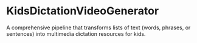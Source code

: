 # KidsDictationVideoGenerator
A comprehensive pipeline that transforms lists of text (words, phrases, or sentences) into multimedia dictation resources for kids.
